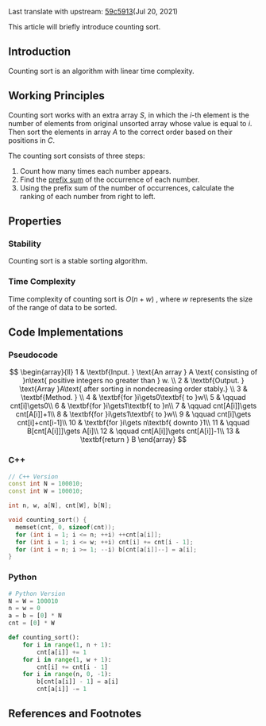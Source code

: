 Last translate with upstream: [59c5913](https://github.com/OI-wiki/OI-wiki/commit/59c591359e60c50f1a6e3be7de222f7b2dc0236d#diff-43b88384525dc3568b4191bb3204f6306a62b4feb0b2c6d1fd7e36424a7eeb91)(Jul 20, 2021)

This article will briefly introduce counting sort.

## Introduction

Counting sort is an algorithm with linear time complexity.

## Working Principles

Counting sort works with an extra array $S$, in which the $i$-th element is the number of elements from original unsorted array whose value is equal to $i$. Then sort the elements in array $A$ to the correct order based on their positions in $C$.

The counting sort consists of three steps:

1. Count how many times each number appears.
2. Find the [prefix sum](./prefix-sum.md) of the occurrence of each number.
3. Using the prefix sum of the number of occurrences, calculate the ranking of each number from right to left.

## Properties

### Stability

Counting sort is a stable sorting algorithm.

### Time Complexity

Time complexity of counting sort is $O(n+w)$ , where $w$ represents the size of the range of data to be sorted.

## Code Implementations

### Pseudocode

$$
\begin{array}{ll}
1 & \textbf{Input. } \text{An array } A \text{ consisting of }n\text{ positive integers no greater than } w. \\
2 & \textbf{Output. } \text{Array }A\text{ after sorting in nondecreasing order stably.} \\
3 & \textbf{Method. }  \\
4 & \textbf{for }i\gets0\textbf{ to }w\\
5 & \qquad cnt[i]\gets0\\
6 & \textbf{for }i\gets1\textbf{ to }n\\
7 & \qquad cnt[A[i]]\gets cnt[A[i]]+1\\
8 & \textbf{for }i\gets1\textbf{ to }w\\
9 & \qquad cnt[i]\gets cnt[i]+cnt[i-1]\\
10 & \textbf{for }i\gets n\textbf{ downto }1\\
11 & \qquad B[cnt[A[i]]]\gets A[i]\\
12 & \qquad cnt[A[i]]\gets cnt[A[i]]-1\\
13 & \textbf{return } B
\end{array}
$$

### C++

```cpp
// C++ Version
const int N = 100010;
const int W = 100010;

int n, w, a[N], cnt[W], b[N];

void counting_sort() {
  memset(cnt, 0, sizeof(cnt));
  for (int i = 1; i <= n; ++i) ++cnt[a[i]];
  for (int i = 1; i <= w; ++i) cnt[i] += cnt[i - 1];
  for (int i = n; i >= 1; --i) b[cnt[a[i]]--] = a[i];
}
```

### Python

```python
# Python Version
N = W = 100010
n = w = 0
a = b = [0] * N
cnt = [0] * W

def counting_sort():
    for i in range(1, n + 1):
        cnt[a[i]] += 1
    for i in range(1, w + 1):
        cnt[i] += cnt[i - 1]
    for i in range(n, 0, -1):
        b[cnt[a[i]] - 1] = a[i]
        cnt[a[i]] -= 1
```

## References and Footnotes

[^ref1]: [Counting Sort - Wikipedia](https://en.wikipedia.org/wiki/Counting_sort)
